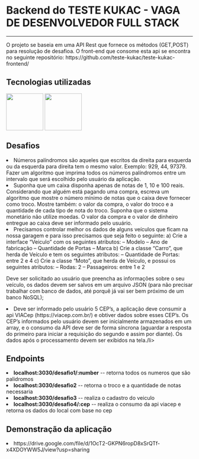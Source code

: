 <h1  >Backend do TESTE KUKAC - VAGA DE DESENVOLVEDOR FULL STACK</h1>
 <hr>
<p align="left">O projeto se baseia em uma API Rest que fornece os métodos (GET,POST) para resolução de desafioa. O front-end que consome esta api se encontra no seguinte repositório: https://github.com/teste-kukac/teste-kukac-frontend/ </p>

<h2>Tecnologias utilizadas</h2>
<div style="display: inline_block">
<img align="center"  src="https://cdn.jsdelivr.net/gh/devicons/devicon/icons/nodejs/nodejs-original.svg" width=100 />
<img align="center" src="https://cdn.jsdelivr.net/gh/devicons/devicon/icons/typescript/typescript-original.svg" width=100 />

</div>


<h2>Desafios</h2>
  <li>Números palíndromos são aqueles que escritos da direita para esquerda ou da esquerda para
direita tem o mesmo valor. Exemplo: 929, 44, 97379.
Fazer um algoritmo que imprima todos os números palíndromos entre um intervalo que será
escolhido pelo usuário da aplicação.
</li>
  <li>Suponha que um caixa disponha apenas de notas de 1, 10 e 100 reais. Considerando que
alguém está pagando uma compra, escreva um algoritmo que mostre o número mínimo de
notas que o caixa deve fornecer como troco.
Mostre também: o valor da compra, o valor do troco e a quantidade de cada tipo de nota do
troco. Suponha que o sistema monetário não utilize moedas.
O valor da compra e o valor de dinheiro entregue ao caixa deve ser informado pelo usuário.
</li>
  <li>Precisamos controlar melhor os dados de alguns veículos que ficam na nossa garagem e para
isso precisamos que seja feito o seguinte:
a) Crie a interface “Veiculo” com os seguintes atributos:
– Modelo
– Ano de fabricação
– Quantidade de Portas
– Marca
b) Crie a classe “Carro”, que herda de Veículo e tem os seguintes atributos:
– Quantidade de Portas: entre 2 e 4
c) Crie a classe “Moto”, que herda de Veículo, e possui os seguintes atributos:
– Rodas: 2
– Passageiros: entre 1 e 2

Deve ser solicitado ao usuário que preencha as informações sobre o seu veículo, os dados devem ser
salvos em um arquivo JSON (para não precisar trabalhar com banco de dados, até porquê já vai ser
bem próximo de um banco NoSQL);</li>
  <li>Deve ser informado pelo usuário 5 CEP’s, a aplicação deve consumir a api VIACep
(https://viacep.com.br/) e obtiver dados sobre esses CEP’s.
Os CEP’s informados pelo usuário devem ser inicialmente armazenados em um array, e o
consumo da API deve ser de forma síncrona (aguardar a resposta do primeiro para iniciar a
requisição do segundo e assim por diante).
Os dados após o processamento devem ser exibidos na tela./li>


<h2>Endpoints</h2>
  <li><b>localhost:3030/desafio1/:number</b> -- retorna todos os numeros que são palidromos </li>
  <li><b>localhost:3030/desafio2</b> -- retorna o troco e a quantidade de notas necessaria</li>
  <li><b>localhost:3030/desafio3</b> -- realiza o cadastro do veiculo</li>
  <li><b>localhost:3030/desafio4/:cep</b> -- realiza o consumo da api viacep e retorna os dados do local com base no cep</li>
  </ol>
</ol>


<h2>Demonstração da aplicação </h2>
<li>https://drive.google.com/file/d/1OcT2-GKPN6ropD8xSrQTf-x4XDOYWW5J/view?usp=sharing</li>
